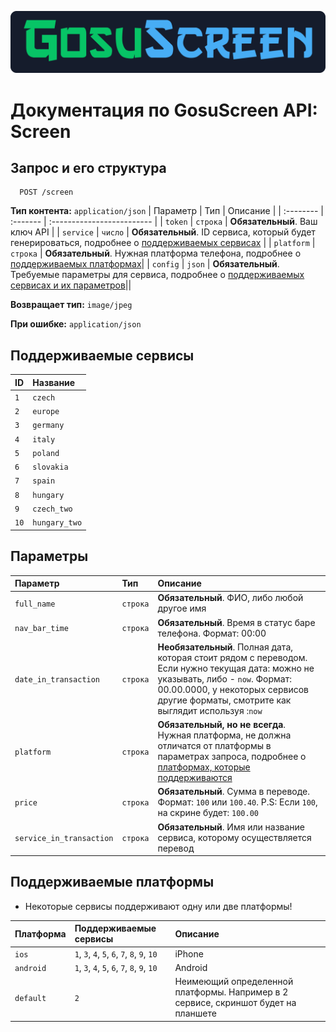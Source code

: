 ![Logo](./resources/logo.png)
# **Документация по GosuScreen API: Screen**
## Запрос и его структура

```
  POST /screen
```
**Тип контента:** `application/json`
| Параметр | Тип     | Описание                |
| :-------- | :------- | :------------------------- |
| `token` | `строка` | **Обязательный**. Ваш ключ API |
| `service` | `число` | **Обязательный**. ID сервиса, который будет генерироваться, подробнее о [поддерживаемых сервисах](#поддерживаемые-сервисы) |
| `platform` | `строка` | **Обязательный**. Нужная платформа телефона, подробнее о [поддерживаемых платформах](#поддерживаемые-платформы)|
| `config` | `json` | **Обязательный**. Требуемые параметры для сервиса, подробнее о [поддерживаемых сервисах и их параметров](#параметры)||

**Возвращает тип:** `image/jpeg`

**При ошибке:** `application/json`

## Поддерживаемые сервисы

| ID  | Название     | 
| :-------- | :------- |
|`1`|`czech`|
|`2`|`europe`|
|`3`|`germany`|
|`4`|`italy`|
|`5`|`poland`|
|`6`|`slovakia`|
|`7`|`spain`|
|`8`|`hungary`|
|`9`|`czech_two`|
|`10`|`hungary_two`|

## Параметры
| Параметр | Тип     | Описание   |
| :-------- | :------- | :------- |
| `full_name` | `строка` | **Обязательный**. ФИО, либо любой другое имя |
| `nav_bar_time` | `строка` | **Обязательный**. Время в статус баре телефона. Формат: 00:00 |
| `date_in_transaction` | `строка` | **Необязательный**. Полная дата, которая стоит рядом с переводом. Если нужно текущая дата: можно не указывать, либо - `now`. Формат: 00.00.0000, у некоторых сервисов другие форматы, смотрите как выглядит используя :`now`  |
| `platform` | `строка` | **Обязательный, но не всегда**. Нужная платформа, не должна отличатся от платформы в параметрах запроса, подробнее о [платформах, которые поддерживаются](#поддерживаемые-платформы) |
| `price` | `строка` | **Обязательный**. Сумма в переводе. Формат: `100` или `100.40`. P.S: Если `100`, на скрине будет: `100.00` |
| `service_in_transaction` | `строка` | **Обязательный**. Имя или название сервиса, которому осуществляется перевод |

## Поддерживаемые платформы
* Некоторые сервисы поддерживают одну или две платформы!

| Платформа | Поддерживаемые сервисы     | Описание   |
| :-------- | :------- | :------- |
| `ios` |`1`, `3`, `4`, `5`, `6`, `7`, `8`, `9`, `10` | iPhone |
| `android` | `1`, `3`, `4`, `5`, `6`, `7`, `8`, `9`, `10` | Android|
| `default` | `2` | Неимеющий определенной платформы. Например в 2 сервисе, скриншот будет на планшете |



